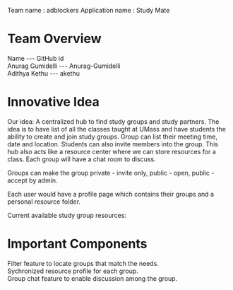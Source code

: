 Team name : adblockers
Application name : Study Mate

# Team Overview
Name --- GitHub id  
Anurag Gumidelli --- Anurag-Gumidelli  
Adithya Kethu --- akethu  


# Innovative Idea
Our idea: A centralized hub to find study groups and study partners.
The idea is to have list of all the classes taught at UMass and have students the ability to create and join study 
groups. Group can list their meeting time, date and location. Students can also invite members into the group. 
This hub also acts like a resource center where we can store resources for a class.
Each group will have a chat room to discuss.

Groups can make the group private - invite only, public - open, public - accept by admin. 

Each user would have a profile page which contains their groups and a personal resource folder. 

Current available study group resources:

# Important Components
Filter feature to locate groups that match the needs.  
Sychronized resource profile for each group.  
Group chat feature to enable discussion among the group.  

